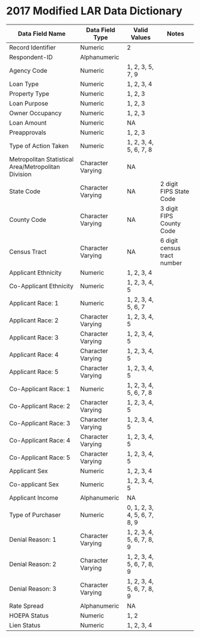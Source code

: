 # 2017 Modified LAR Data Dictionary 

Data Field Name|Data Field Type|Valid Values|Notes
|-----|-----|-----|----|
Record Identifier|Numeric|2|	
Respondent-ID|Alphanumeric||	
Agency Code|Numeric|1, 2, 3, 5, 7, 9|	
Loan Type|Numeric|1, 2, 3, 4|	
Property Type|Numeric|1, 2, 3|	
Loan Purpose|Numeric|1, 2, 3|	
Owner Occupancy|Numeric|1, 2, 3|	
Loan Amount|Numeric|NA|	
Preapprovals|Numeric|1, 2, 3|	
Type of Action Taken|Numeric|1, 2, 3, 4, 5, 6, 7, 8|	
Metropolitan Statistical Area/Metropolitan Division|Character Varying|NA|	
State Code|Character Varying|NA|2 digit FIPS State Code
County Code|Character Varying|NA|3 digit FIPS County Code
Census Tract|Character Varying|NA|6 digit census tract number
Applicant Ethnicity|Numeric|1, 2, 3, 4|	
Co-Applicant Ethnicity|Numeric|1, 2, 3, 4, 5|	
Applicant Race: 1|Numeric|1, 2, 3, 4, 5, 6, 7|	
Applicant Race: 2|Character Varying|1, 2, 3, 4, 5|	
Applicant Race: 3|Character Varying|1, 2, 3, 4, 5|	
Applicant Race: 4|Character Varying|1, 2, 3, 4, 5|	
Applicant Race: 5|Character Varying|1, 2, 3, 4, 5|	
Co-Applicant Race: 1|Numeric|1, 2, 3, 4, 5, 6, 7, 8|	
Co-Applicant Race: 2|Character Varying|1, 2, 3, 4, 5|	
Co-Applicant Race: 3|Character Varying|1, 2, 3, 4, 5|	
Co-Applicant Race: 4|Character Varying|1, 2, 3, 4, 5|	
Co-Applicant Race: 5|Character Varying|1, 2, 3, 4, 5|	
Applicant Sex|Numeric|1, 2, 3, 4|	
Co-applicant Sex|Numeric|1, 2, 3, 4, 5|	
Applicant Income|Alphanumeric|NA|	
Type of Purchaser|Numeric|0, 1, 2, 3, 4, 5, 6, 7, 8, 9|	
Denial Reason: 1|Character Varying|1, 2, 3, 4, 5, 6, 7, 8, 9|	
Denial Reason: 2|Character Varying|1, 2, 3, 4, 5, 6, 7, 8, 9|	
Denial Reason: 3|Character Varying|1, 2, 3, 4, 5, 6, 7, 8, 9|	
Rate Spread|Alphanumeric|NA|	
HOEPA Status|Numeric|1, 2|	
Lien Status|Numeric|1, 2, 3, 4|	
